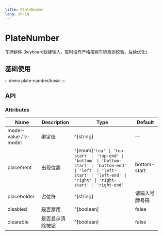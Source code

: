 ```yaml
---
title: PlateNumber
lang: zh-CN
---
```


# PlateNumber

车牌组件
(keyboard快捷输入，暂时没有严格按照车牌规则校验，后续优化)

## 基础使用

:::demo
plate-number/basic
:::

## API

### Attributes

| Name                  | Description      | Type                                                                                                                                                                        | Default        |
| --------------------- | ---------------- | --------------------------------------------------------------------------------------------------------------------------------------------------------------------------- | -------------- |
| model-value / v-model | 绑定值           | ^[string]                                                                                                                                                                   | —              |
| placement             | 出现位置         | ^[enum]`'top' \| 'top-start' \| 'top-end' \| 'bottom' \| 'bottom-start' \| 'bottom-end' \| 'left' \| 'left-start' \| 'left-end' \| 'right' \| 'right-start' \| 'right-end'` | bottom-start   |
| placeholder           | 占位符           | ^[string]                                                                                                                                                                   | 请输入号牌号码 |
| disabled              | 是否禁用         | ^[boolean]                                                                                                                                                                  | false          |
| clearable             | 是否显示清除按钮 | ^[boolean]                                                                                                                                                                  | false          |
